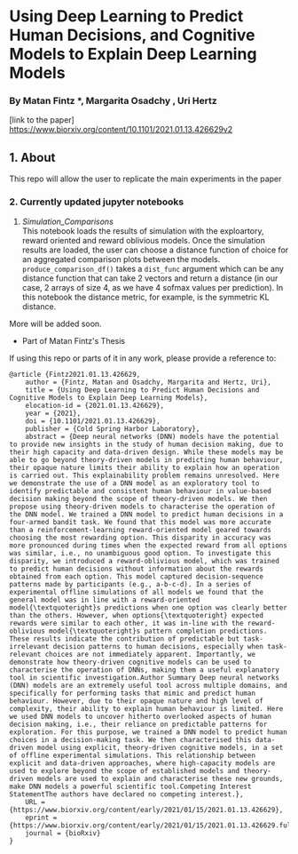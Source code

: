 # Using Deep Learning to Predict Human Decisions, and Cognitive Models to Explain Deep Learning Models
### By Matan Fintz *, Margarita Osadchy , Uri Hertz


[link to the paper] https://www.biorxiv.org/content/10.1101/2021.01.13.426629v2
## 1. About
This repo will allow the user to replicate the main experiments in the paper

### 2. Currently updated jupyter notebooks
  1. *Simulation_Comparisons*  
This notebook loads the results of simulation with the exploartory, reward oriented and reward oblivious models. Once the simulation results are loaded, the user can choose a distance function of choice for an aggregated comparison plots between the models. 
`produce_comparison_df()` takes a `dist_func` argument which can be any distance function that can take 2 vectors and return a distance (in our case, 2 arrays of size 4, as we have 4 sofmax values per prediction). In this notebook the distance metric, for example, is the symmetric KL distance.

More will be added soon.


* Part of Matan Fintz's Thesis

If using this repo or parts of it in any work, please provide a reference to:

```
@article {Fintz2021.01.13.426629,
	author = {Fintz, Matan and Osadchy, Margarita and Hertz, Uri},
	title = {Using Deep Learning to Predict Human Decisions and Cognitive Models to Explain Deep Learning Models},
	elocation-id = {2021.01.13.426629},
	year = {2021},
	doi = {10.1101/2021.01.13.426629},
	publisher = {Cold Spring Harbor Laboratory},
	abstract = {Deep neural networks (DNN) models have the potential to provide new insights in the study of human decision making, due to their high capacity and data-driven design. While these models may be able to go beyond theory-driven models in predicting human behaviour, their opaque nature limits their ability to explain how an operation is carried out. This explainability problem remains unresolved. Here we demonstrate the use of a DNN model as an exploratory tool to identify predictable and consistent human behaviour in value-based decision making beyond the scope of theory-driven models. We then propose using theory-driven models to characterise the operation of the DNN model. We trained a DNN model to predict human decisions in a four-armed bandit task. We found that this model was more accurate than a reinforcement-learning reward-oriented model geared towards choosing the most rewarding option. This disparity in accuracy was more pronounced during times when the expected reward from all options was similar, i.e., no unambiguous good option. To investigate this disparity, we introduced a reward-oblivious model, which was trained to predict human decisions without information about the rewards obtained from each option. This model captured decision-sequence patterns made by participants (e.g., a-b-c-d). In a series of experimental offline simulations of all models we found that the general model was in line with a reward-oriented model{\textquoteright}s predictions when one option was clearly better than the others. However, when options{\textquoteright} expected rewards were similar to each other, it was in-line with the reward-oblivious model{\textquoteright}s pattern completion predictions. These results indicate the contribution of predictable but task-irrelevant decision patterns to human decisions, especially when task-relevant choices are not immediately apparent. Importantly, we demonstrate how theory-driven cognitive models can be used to characterise the operation of DNNs, making them a useful explanatory tool in scientific investigation.Author Summary Deep neural networks (DNN) models are an extremely useful tool across multiple domains, and specifically for performing tasks that mimic and predict human behaviour. However, due to their opaque nature and high level of complexity, their ability to explain human behaviour is limited. Here we used DNN models to uncover hitherto overlooked aspects of human decision making, i.e., their reliance on predictable patterns for exploration. For this purpose, we trained a DNN model to predict human choices in a decision-making task. We then characterised this data-driven model using explicit, theory-driven cognitive models, in a set of offline experimental simulations. This relationship between explicit and data-driven approaches, where high-capacity models are used to explore beyond the scope of established models and theory-driven models are used to explain and characterise these new grounds, make DNN models a powerful scientific tool.Competing Interest StatementThe authors have declared no competing interest.},
	URL = {https://www.biorxiv.org/content/early/2021/01/15/2021.01.13.426629},
	eprint = {https://www.biorxiv.org/content/early/2021/01/15/2021.01.13.426629.full.pdf},
	journal = {bioRxiv}
}
```
